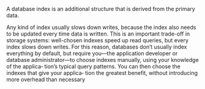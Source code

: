 A database index is an additional structure that is derived from the primary data. 

Any kind of index usually slows down writes, because the index also needs to be updated
every time data is written. This is an important trade-off in storage systems: well-chosen indexes speed up read
queries, but every index slows down writes. For this reason, databases don’t usually
index everything by default, but require you—the application developer or database
administrator—to choose indexes manually, using your knowledge of the applica‐
tion’s typical query patterns. You can then choose the indexes that give your applica‐
tion the greatest benefit, without introducing more overhead than necessary
